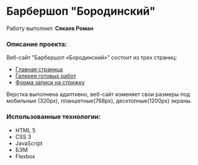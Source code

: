 <h1>Барбершоп "Бородинский"</h1>
Работу выполнил: <b>Сякаев Роман</b>
<h3>Описание проекта:</h3>
Веб-сайт "Барбершоп «Бородинский»" состоит из трех страниц:
<ul>
  <li><a href="https://romansyakaev.github.io/index.html">Главная страница</a></li>
  <li><a href="https://romansyakaev.github.io/photo.html">Галерея готовых работ</a></li>
  <li><a href="https://https://romansyakaev.github.io/form.html">Форма записи на стрижку</a></li>
</ul>

Верстка выполнена адаптивно, веб-сайт изменяет свои размеры под мобильные (320px), планшетные(768px), десктопные(1200px) экраны. 

<b><h3>Использованные технологии:</h3></b> 
<ul>
  <li>HTML 5</li>
  <li>CSS 3</li>
  <li>JavaScript</li>
  <li>БЭМ</li>
  <li>Flexbox</li>
</ul>

